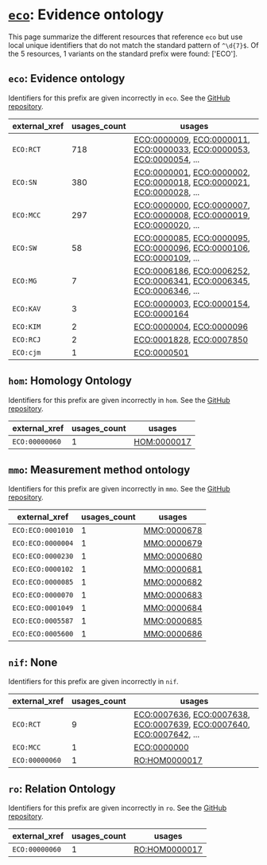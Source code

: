 # [`eco`](https://bioregistry.io/eco): Evidence ontology

This page summarize the different resources that reference `eco`
but use local unique identifiers that do not match the standard pattern of
`^\d{7}$`. Of the 5 resources,
1 variants on the standard prefix were found: ['ECO'].

## `eco`: Evidence ontology

Identifiers for this prefix are given incorrectly in `eco`. See the [GitHub repository](https://github.com/evidenceontology/evidenceontology).

| external_xref   |   usages_count | usages                                                                                                                                                                                                                                                                                                     |
|-----------------|----------------|------------------------------------------------------------------------------------------------------------------------------------------------------------------------------------------------------------------------------------------------------------------------------------------------------------|
| `ECO:RCT`       |            718 | [ECO:0000009](http://purl.obolibrary.org/obo/ECO_0000009), [ECO:0000011](http://purl.obolibrary.org/obo/ECO_0000011), [ECO:0000033](http://purl.obolibrary.org/obo/ECO_0000033), [ECO:0000053](http://purl.obolibrary.org/obo/ECO_0000053), [ECO:0000054](http://purl.obolibrary.org/obo/ECO_0000054), ... |
| `ECO:SN`        |            380 | [ECO:0000001](http://purl.obolibrary.org/obo/ECO_0000001), [ECO:0000002](http://purl.obolibrary.org/obo/ECO_0000002), [ECO:0000018](http://purl.obolibrary.org/obo/ECO_0000018), [ECO:0000021](http://purl.obolibrary.org/obo/ECO_0000021), [ECO:0000028](http://purl.obolibrary.org/obo/ECO_0000028), ... |
| `ECO:MCC`       |            297 | [ECO:0000000](http://purl.obolibrary.org/obo/ECO_0000000), [ECO:0000007](http://purl.obolibrary.org/obo/ECO_0000007), [ECO:0000008](http://purl.obolibrary.org/obo/ECO_0000008), [ECO:0000019](http://purl.obolibrary.org/obo/ECO_0000019), [ECO:0000020](http://purl.obolibrary.org/obo/ECO_0000020), ... |
| `ECO:SW`        |             58 | [ECO:0000085](http://purl.obolibrary.org/obo/ECO_0000085), [ECO:0000095](http://purl.obolibrary.org/obo/ECO_0000095), [ECO:0000096](http://purl.obolibrary.org/obo/ECO_0000096), [ECO:0000106](http://purl.obolibrary.org/obo/ECO_0000106), [ECO:0000109](http://purl.obolibrary.org/obo/ECO_0000109), ... |
| `ECO:MG`        |              7 | [ECO:0006186](http://purl.obolibrary.org/obo/ECO_0006186), [ECO:0006252](http://purl.obolibrary.org/obo/ECO_0006252), [ECO:0006341](http://purl.obolibrary.org/obo/ECO_0006341), [ECO:0006345](http://purl.obolibrary.org/obo/ECO_0006345), [ECO:0006346](http://purl.obolibrary.org/obo/ECO_0006346), ... |
| `ECO:KAV`       |              3 | [ECO:0000003](http://purl.obolibrary.org/obo/ECO_0000003), [ECO:0000154](http://purl.obolibrary.org/obo/ECO_0000154), [ECO:0000164](http://purl.obolibrary.org/obo/ECO_0000164)                                                                                                                            |
| `ECO:KIM`       |              2 | [ECO:0000004](http://purl.obolibrary.org/obo/ECO_0000004), [ECO:0000096](http://purl.obolibrary.org/obo/ECO_0000096)                                                                                                                                                                                       |
| `ECO:RCJ`       |              2 | [ECO:0001828](http://purl.obolibrary.org/obo/ECO_0001828), [ECO:0007850](http://purl.obolibrary.org/obo/ECO_0007850)                                                                                                                                                                                       |
| `ECO:cjm`       |              1 | [ECO:0000501](http://purl.obolibrary.org/obo/ECO_0000501)                                                                                                                                                                                                                                                  |

## `hom`: Homology Ontology

Identifiers for this prefix are given incorrectly in `hom`. See the [GitHub repository](https://github.com/BgeeDB/homology-ontology).

| external_xref   |   usages_count | usages                                                    |
|-----------------|----------------|-----------------------------------------------------------|
| `ECO:00000060`  |              1 | [HOM:0000017](http://purl.obolibrary.org/obo/HOM_0000017) |

## `mmo`: Measurement method ontology

Identifiers for this prefix are given incorrectly in `mmo`. See the [GitHub repository](https://github.com/rat-genome-database/MMO-Measurement-Method-Ontology).

| external_xref     |   usages_count | usages                                                    |
|-------------------|----------------|-----------------------------------------------------------|
| `ECO:ECO:0001010` |              1 | [MMO:0000678](http://purl.obolibrary.org/obo/MMO_0000678) |
| `ECO:ECO:0000004` |              1 | [MMO:0000679](http://purl.obolibrary.org/obo/MMO_0000679) |
| `ECO:ECO:0000230` |              1 | [MMO:0000680](http://purl.obolibrary.org/obo/MMO_0000680) |
| `ECO:ECO:0000102` |              1 | [MMO:0000681](http://purl.obolibrary.org/obo/MMO_0000681) |
| `ECO:ECO:0000085` |              1 | [MMO:0000682](http://purl.obolibrary.org/obo/MMO_0000682) |
| `ECO:ECO:0000070` |              1 | [MMO:0000683](http://purl.obolibrary.org/obo/MMO_0000683) |
| `ECO:ECO:0001049` |              1 | [MMO:0000684](http://purl.obolibrary.org/obo/MMO_0000684) |
| `ECO:ECO:0005587` |              1 | [MMO:0000685](http://purl.obolibrary.org/obo/MMO_0000685) |
| `ECO:ECO:0005600` |              1 | [MMO:0000686](http://purl.obolibrary.org/obo/MMO_0000686) |

## `nif`: None

Identifiers for this prefix are given incorrectly in `nif`.

| external_xref   |   usages_count | usages                                                                                                                                                                                                                                                                                                     |
|-----------------|----------------|------------------------------------------------------------------------------------------------------------------------------------------------------------------------------------------------------------------------------------------------------------------------------------------------------------|
| `ECO:RCT`       |              9 | [ECO:0007636](http://purl.obolibrary.org/obo/ECO_0007636), [ECO:0007638](http://purl.obolibrary.org/obo/ECO_0007638), [ECO:0007639](http://purl.obolibrary.org/obo/ECO_0007639), [ECO:0007640](http://purl.obolibrary.org/obo/ECO_0007640), [ECO:0007642](http://purl.obolibrary.org/obo/ECO_0007642), ... |
| `ECO:MCC`       |              1 | [ECO:0000000](http://purl.obolibrary.org/obo/ECO_0000000)                                                                                                                                                                                                                                                  |
| `ECO:00000060`  |              1 | [RO:HOM0000017](http://purl.obolibrary.org/obo/RO_HOM0000017)                                                                                                                                                                                                                                              |

## `ro`: Relation Ontology

Identifiers for this prefix are given incorrectly in `ro`. See the [GitHub repository](https://github.com/oborel/obo-relations).

| external_xref   |   usages_count | usages                                                        |
|-----------------|----------------|---------------------------------------------------------------|
| `ECO:00000060`  |              1 | [RO:HOM0000017](http://purl.obolibrary.org/obo/RO_HOM0000017) |

